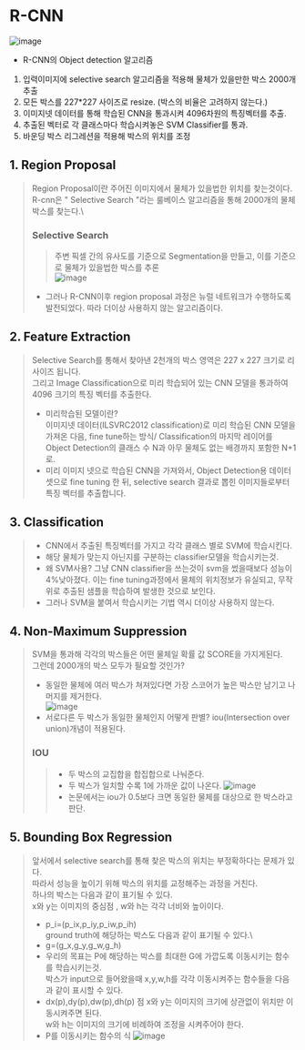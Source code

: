 # R-CNN
![image](https://user-images.githubusercontent.com/70633080/102708762-3e4cd280-42e8-11eb-82ae-273588515824.png)
- R-CNN의 Object detection 알고리즘
1. 입력이미지에 selective search 알고리즘을 적용해 물체가 있을만한 박스 2000개 추출
2. 모든 박스를 227*227 사이즈로 resize. (박스의 비율은 고려하지 않는다.)
3. 이미지넷 데이터를 통해 학습된 CNN을 통과시켜 4096차원의 특징벡터를 추출.
4. 추출된 벡터로 각 클래스마다 학습시켜놓은 SVM Classifier를 통과.
5. 바운딩 박스 리그레션을 적용해 박스의 위치를 조정

## 1. Region Proposal
> Region Proposal이란 주어진 이미지에서 물체가 있을법한 위치를 찾는것이다.\
> R-cnn은 " Selective Search "라는 룰베이스 알고리즘을 통해 2000개의 물체박스를 찾는다.\
> ### Selective Search
> > 주변 픽셀 간의 유사도를 기준으로 Segmentation을 만들고, 이를 기준으로 물체가 있을법한 박스를 추론\
> > ![image](https://user-images.githubusercontent.com/70633080/102708835-c3d08280-42e8-11eb-872e-e4af63ccfb51.png)
> - 그러나 R-CNN이후 region proposal 과정은 뉴럴 네트워크가 수행하도록 발전되었다. 따라 더이상 사용하지 않는 알고리즘이다.
## 2. Feature Extraction
> Selective Search를 통해서 찾아낸 2천개의 박스 영역은 227 x 227 크기로 리사이즈 됩니다.\
> 그리고 Image Classification으로 미리 학습되어 있는 CNN 모델을 통과하여 4096 크기의 특징 벡터를 추출한다.
> - 미리학습된 모델이란?\
> 이미지넷 데이터(ILSVRC2012 classification)로 미리 학습된 CNN 모델을 가져온 다음, fine tune하는 방식/
>  Classification의 마지막 레이어를 Object Detection의 클래스 수 N과 아무 물체도 없는 배경까지 포함한 N+1로.
> - 미리 이미지 넷으로 학습된 CNN을 가져와서, Object Detection용 데이터 셋으로 fine tuning 한 뒤, selective search 결과로 뽑힌 이미지들로부터 특징 벡터를 추출합니다.
## 3. Classification
> - CNN에서 추출된 특징벡터를 가지고 각각 클래스 별로 SVM에 학습시킨다.
> - 해당 물체가 맞는지 아닌지를 구분하는 classifier모델을 학습시키는것.
> - 왜 SVM사용?
> 그냥 CNN classifier을 쓰는것이 svm을 썼을때보다 성능이 4%낮아졌다. 이는 fine tuning과정에서 물체의 위치정보가 유실되고, 무작위로 추출된 샘플을 학습하여 발생한 것으로 보인다. 
> - 그러나 SVM을 붙여서 학습시키는 기법 역시 더이상 사용하지 않는다.
## 4. Non-Maximum Suppression
> SVM을 통과해 각각의 박스들은 어떤 물체일 확률 값 SCORE을 가지게된다. \
> 그런데 2000개의 박스 모두가 필요할 것인가? 
> - 동일한 물체에 여러 박스가 쳐져있다면 가장 스코어가 높은 박스만 남기고 나머지를 제거한다.\
> ![image](https://user-images.githubusercontent.com/70633080/102711339-40209100-42fc-11eb-9ec6-4474b6801c81.png)
> - 서로다른 두 박스가 동일한 물체인지 어떻게 판별?
> iou(Intersection over union)개념이 적용된다.
> ### IOU
> > - 두 박스의 교집합을 합집합으로 나눠준다.
> > - 두 박스가 일치할 수록 1에 가까운 값이 나온다.
> > ![image](https://user-images.githubusercontent.com/70633080/102711379-968dcf80-42fc-11eb-9b12-3d74ef429668.png)
> > - 논문에서는 iou가 0.5보다 크면 동일한 물체를 대상으로 한 박스라고 판단. 
## 5. Bounding Box Regression
> 앞서에서 selective search를 통해 찾은 박스의 위치는 부정확하다는 문제가 있다.\
> 따라서 성능을 높이기 위해 박스의 위치를 교정해주는 과정을 거친다.\
> 하나의 박스는 다음과 같이 표기될 수 있다.\
> x와 y는 이미지의 중심점 , w와 h는 각각 너비와 높이이다.
> - p_i=(p_ix,p_iy,p_iw,p_ih)\
> ground truth에 해당하는 박스도 다음과 같이 표기될 수 있다.\
> - g=(g_x,g_y,g_w,g_h)
> - 우리의 목표는 P에 해당하는 박스를 최대한 G에 가깝도록 이동시키는 함수를 학습시키는것.\
> 박스가 input으로 들어왔을때 x,y,w,h를 각각 이동시켜주는 함수들을 다음과 같이 표시할 수 있다.
> - dx(p),dy(p),dw(p),dh(p)
> 점 x와 y는 이미지의 크기에 상관없이 위치만 이동시켜주면 된다.\
> w와 h는 이미지의 크기에 비례하여 조정을 시켜주어야 한다.
> - P를 이동시키는 함수의 식
> ![image](https://user-images.githubusercontent.com/70633080/102711871-28e3a280-4300-11eb-96de-8455e0faef65.png)


